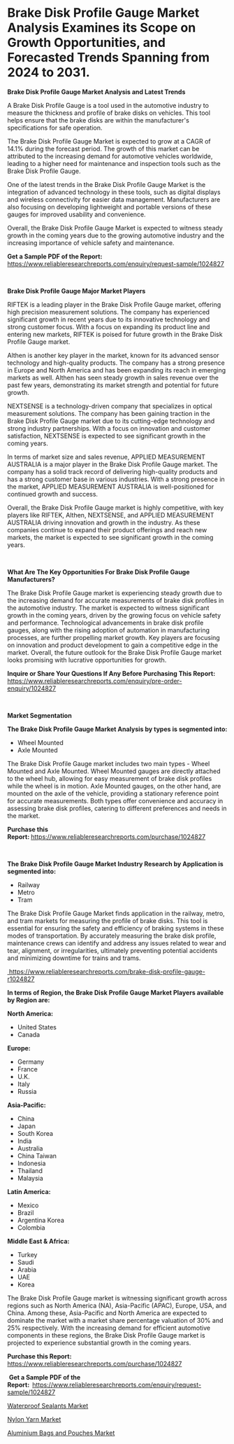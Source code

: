 <p><h1>Brake Disk Profile Gauge Market Analysis Examines its Scope on Growth Opportunities, and Forecasted Trends Spanning from 2024 to 2031.</h1></p><p><strong>Brake Disk Profile Gauge Market Analysis and Latest Trends</strong></p>
<p><p>A Brake Disk Profile Gauge is a tool used in the automotive industry to measure the thickness and profile of brake disks on vehicles. This tool helps ensure that the brake disks are within the manufacturer's specifications for safe operation.</p><p>The Brake Disk Profile Gauge Market is expected to grow at a CAGR of 14.1% during the forecast period. The growth of this market can be attributed to the increasing demand for automotive vehicles worldwide, leading to a higher need for maintenance and inspection tools such as the Brake Disk Profile Gauge.</p><p>One of the latest trends in the Brake Disk Profile Gauge Market is the integration of advanced technology in these tools, such as digital displays and wireless connectivity for easier data management. Manufacturers are also focusing on developing lightweight and portable versions of these gauges for improved usability and convenience.</p><p>Overall, the Brake Disk Profile Gauge Market is expected to witness steady growth in the coming years due to the growing automotive industry and the increasing importance of vehicle safety and maintenance.</p></p>
<p><strong>Get a Sample PDF of the Report:&nbsp;</strong> <a href="https://www.reliableresearchreports.com/enquiry/request-sample/1024827">https://www.reliableresearchreports.com/enquiry/request-sample/1024827</a></p>
<p>&nbsp;</p>
<p><strong>Brake Disk Profile Gauge Major Market Players</strong></p>
<p><p>RIFTEK is a leading player in the Brake Disk Profile Gauge market, offering high precision measurement solutions. The company has experienced significant growth in recent years due to its innovative technology and strong customer focus. With a focus on expanding its product line and entering new markets, RIFTEK is poised for future growth in the Brake Disk Profile Gauge market.</p><p>Althen is another key player in the market, known for its advanced sensor technology and high-quality products. The company has a strong presence in Europe and North America and has been expanding its reach in emerging markets as well. Althen has seen steady growth in sales revenue over the past few years, demonstrating its market strength and potential for future growth.</p><p>NEXTSENSE is a technology-driven company that specializes in optical measurement solutions. The company has been gaining traction in the Brake Disk Profile Gauge market due to its cutting-edge technology and strong industry partnerships. With a focus on innovation and customer satisfaction, NEXTSENSE is expected to see significant growth in the coming years.</p><p>In terms of market size and sales revenue, APPLIED MEASUREMENT AUSTRALIA is a major player in the Brake Disk Profile Gauge market. The company has a solid track record of delivering high-quality products and has a strong customer base in various industries. With a strong presence in the market, APPLIED MEASUREMENT AUSTRALIA is well-positioned for continued growth and success.</p><p>Overall, the Brake Disk Profile Gauge market is highly competitive, with key players like RIFTEK, Althen, NEXTSENSE, and APPLIED MEASUREMENT AUSTRALIA driving innovation and growth in the industry. As these companies continue to expand their product offerings and reach new markets, the market is expected to see significant growth in the coming years.</p></p>
<p>&nbsp;</p>
<p><strong>What Are The Key Opportunities For Brake Disk Profile Gauge Manufacturers?</strong></p>
<p><p>The Brake Disk Profile Gauge market is experiencing steady growth due to the increasing demand for accurate measurements of brake disk profiles in the automotive industry. The market is expected to witness significant growth in the coming years, driven by the growing focus on vehicle safety and performance. Technological advancements in brake disk profile gauges, along with the rising adoption of automation in manufacturing processes, are further propelling market growth. Key players are focusing on innovation and product development to gain a competitive edge in the market. Overall, the future outlook for the Brake Disk Profile Gauge market looks promising with lucrative opportunities for growth.</p></p>
<p><strong>Inquire or Share Your Questions If Any Before Purchasing This Report:</strong> <a href="https://www.reliableresearchreports.com/enquiry/pre-order-enquiry/1024827">https://www.reliableresearchreports.com/enquiry/pre-order-enquiry/1024827</a></p>
<p>&nbsp;</p>
<p><strong>Market Segmentation</strong></p>
<p><strong>The Brake Disk Profile Gauge Market Analysis by types is segmented into:</strong></p>
<p><ul><li>Wheel Mounted</li><li>Axle Mounted</li></ul></p>
<p><p>The Brake Disk Profile Gauge market includes two main types - Wheel Mounted and Axle Mounted. Wheel Mounted gauges are directly attached to the wheel hub, allowing for easy measurement of brake disk profiles while the wheel is in motion. Axle Mounted gauges, on the other hand, are mounted on the axle of the vehicle, providing a stationary reference point for accurate measurements. Both types offer convenience and accuracy in assessing brake disk profiles, catering to different preferences and needs in the market.</p></p>
<p><strong>Purchase this Report:&nbsp;</strong><a href="https://www.reliableresearchreports.com/purchase/1024827">https://www.reliableresearchreports.com/purchase/1024827</a></p>
<p>&nbsp;</p>
<p><strong>The Brake Disk Profile Gauge Market Industry Research by Application is segmented into:</strong></p>
<p><ul><li>Railway</li><li>Metro</li><li>Tram</li></ul></p>
<p><p>The Brake Disk Profile Gauge Market finds application in the railway, metro, and tram markets for measuring the profile of brake disks. This tool is essential for ensuring the safety and efficiency of braking systems in these modes of transportation. By accurately measuring the brake disk profile, maintenance crews can identify and address any issues related to wear and tear, alignment, or irregularities, ultimately preventing potential accidents and minimizing downtime for trains and trams.</p></p>
<p><a href="https://www.reliableresearchreports.com/brake-disk-profile-gauge-r1024827">&nbsp;https://www.reliableresearchreports.com/brake-disk-profile-gauge-r1024827</a></p>
<p><strong>In terms of Region, the Brake Disk Profile Gauge Market Players available by Region are:</strong></p>
<p>
    <p> <strong> North America: </strong>
        <ul>
            <li>United States</li>
            <li>Canada</li>
        </ul>
        </p> 
    <p> <strong> Europe: </strong>
        <ul>
            <li>Germany</li>
            <li>France</li>
            <li>U.K.</li>
            <li>Italy</li>
            <li>Russia</li>
        </ul>
        </p> 
    <p> <strong> Asia-Pacific: </strong>
        <ul>
            <li>China</li>
            <li>Japan</li>
            <li>South Korea</li>
            <li>India</li>
            <li>Australia</li>
            <li>China Taiwan</li>
            <li>Indonesia</li>
            <li>Thailand</li>
            <li>Malaysia</li>
        </ul>
        </p> 
    <p> <strong> Latin America: </strong>
        <ul>
            <li>Mexico</li>
            <li>Brazil</li>
            <li>Argentina Korea</li>
            <li>Colombia</li>
        </ul>
        </p> 
    <p> <strong> Middle East & Africa: </strong>
        <ul>
            <li>Turkey</li>
            <li>Saudi</li>
            <li>Arabia</li>
            <li>UAE</li>
            <li>Korea</li>
        </ul>
    </p>
    </p>
<p><p>The Brake Disk Profile Gauge market is witnessing significant growth across regions such as North America (NA), Asia-Pacific (APAC), Europe, USA, and China. Among these, Asia-Pacific and North America are expected to dominate the market with a market share percentage valuation of 30% and 25% respectively. With the increasing demand for efficient automotive components in these regions, the Brake Disk Profile Gauge market is projected to experience substantial growth in the coming years.</p></p>
<p><strong>Purchase this Report: </strong><a href="https://www.reliableresearchreports.com/purchase/1024827">https://www.reliableresearchreports.com/purchase/1024827</a></p>
<p>&nbsp;<strong>Get a Sample PDF of the Report:&nbsp;&nbsp;</strong><a href="https://www.reliableresearchreports.com/enquiry/request-sample/1024827">https://www.reliableresearchreports.com/enquiry/request-sample/1024827</a></p>
<p><strong></strong></p>
<p><p><a href="https://www.linkedin.com/pulse/global-waterproof-sealants-market-share-growth-opportunities-67wce">Waterproof Sealants Market</a></p><p><a href="https://www.linkedin.com/pulse/nylon-yarn-market-ndash-industry-trends-forecast-period-from-ub27e">Nylon Yarn Market</a></p><p><a href="https://www.linkedin.com/pulse/insights-aluminium-bags-pouches-market-share-competitive-lalie">Aluminium Bags and Pouches Market</a></p></p>